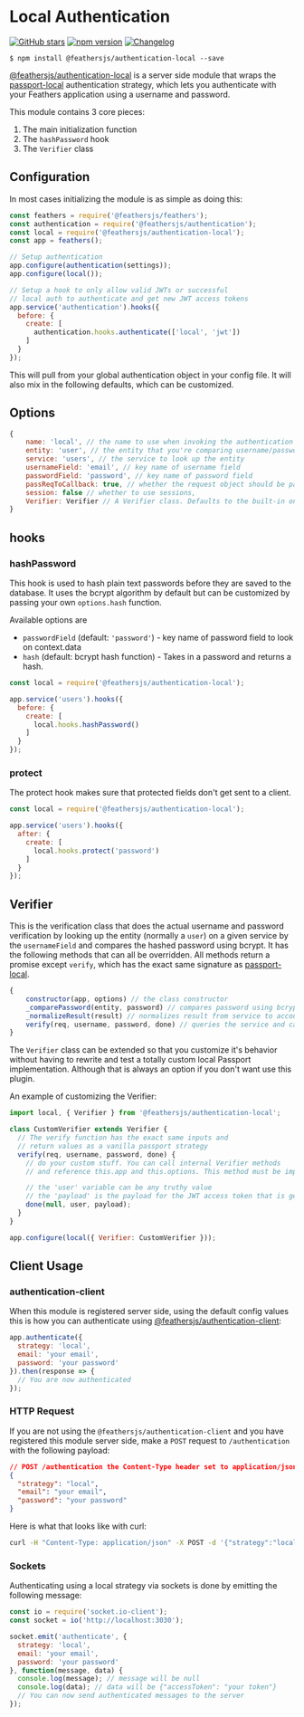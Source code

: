 # Local Authentication

[![GitHub stars](https://img.shields.io/github/stars/feathersjs/authentication-local.png?style=social&label=Star)](https://github.com/feathersjs/authentication-local/)
[![npm version](https://img.shields.io/npm/v/@feathersjs/authentication-local.png?style=flat-square)](https://www.npmjs.com/package/@feathersjs/authentication-local)
[![Changelog](https://img.shields.io/badge/changelog-.md-blue.png?style=flat-square)](https://github.com/feathersjs/authentication-local/blob/master/CHANGELOG.md)

```
$ npm install @feathersjs/authentication-local --save
```


[@feathersjs/authentication-local](https://github.com/feathersjs/authentication-local) is a server side module that wraps the [passport-local](https://github.com/jaredhanson/passport-local) authentication strategy, which lets you authenticate with your Feathers application using a username and password.

This module contains 3 core pieces:

1. The main initialization function
2. The `hashPassword` hook 
3. The `Verifier` class

## Configuration

In most cases initializing the module is as simple as doing this:

```js
const feathers = require('@feathersjs/feathers');
const authentication = require('@feathersjs/authentication');
const local = require('@feathersjs/authentication-local');
const app = feathers();

// Setup authentication
app.configure(authentication(settings));
app.configure(local());

// Setup a hook to only allow valid JWTs or successful 
// local auth to authenticate and get new JWT access tokens
app.service('authentication').hooks({
  before: {
    create: [
      authentication.hooks.authenticate(['local', 'jwt'])
    ]
  }
});
```

This will pull from your global authentication object in your config file. It will also mix in the following defaults, which can be customized.

## Options

```js
{
    name: 'local', // the name to use when invoking the authentication Strategy
    entity: 'user', // the entity that you're comparing username/password against
    service: 'users', // the service to look up the entity
    usernameField: 'email', // key name of username field
    passwordField: 'password', // key name of password field
    passReqToCallback: true, // whether the request object should be passed to `verify`
    session: false // whether to use sessions,
    Verifier: Verifier // A Verifier class. Defaults to the built-in one but can be a custom one. See below for details.
}
```

## hooks

### hashPassword

This hook is used to hash plain text passwords before they are saved to the database. It uses the bcrypt algorithm by default but can be customized by passing your own `options.hash` function.

Available options are

- `passwordField` (default: `'password'`) - key name of password field to look on context.data
- `hash` (default: bcrypt hash function) - Takes in a password and returns a hash.

```js
const local = require('@feathersjs/authentication-local');

app.service('users').hooks({
  before: {
    create: [
      local.hooks.hashPassword()
    ]
  }
});
```

### protect

The protect hook makes sure that protected fields don't get sent to a client.

```js
const local = require('@feathersjs/authentication-local');

app.service('users').hooks({
  after: {
    create: [
      local.hooks.protect('password')
    ]
  }
});
```

## Verifier

This is the verification class that does the actual username and password verification by looking up the entity (normally a `user`) on a given service by the `usernameField` and compares the hashed password using bcrypt. It has the following methods that can all be overridden. All methods return a promise except `verify`, which has the exact same signature as [passport-local](https://github.com/jaredhanson/passport-local).

```js
{
    constructor(app, options) // the class constructor
    _comparePassword(entity, password) // compares password using bcrypt
    _normalizeResult(result) // normalizes result from service to account for pagination
    verify(req, username, password, done) // queries the service and calls the other internal functions.
}
```

The `Verifier` class can be extended so that you customize it's behavior without having to rewrite and test a totally custom local Passport implementation. Although that is always an option if you don't want use this plugin.

An example of customizing the Verifier:

```js
import local, { Verifier } from '@feathersjs/authentication-local';

class CustomVerifier extends Verifier {
  // The verify function has the exact same inputs and 
  // return values as a vanilla passport strategy
  verify(req, username, password, done) {
    // do your custom stuff. You can call internal Verifier methods
    // and reference this.app and this.options. This method must be implemented.

    // the 'user' variable can be any truthy value
    // the 'payload' is the payload for the JWT access token that is generated after successful authentication
    done(null, user, payload);
  }
}

app.configure(local({ Verifier: CustomVerifier }));
```

## Client Usage

### authentication-client

When this module is registered server side, using the default config values this is how you can authenticate using [@feathersjs/authentication-client](./client.md):

```js
app.authenticate({
  strategy: 'local',
  email: 'your email',
  password: 'your password'
}).then(response => {
  // You are now authenticated
});
```

### HTTP Request

If you are not using the `@feathersjs/authentication-client` and you have registered this module server side, make a `POST` request to `/authentication` with the following payload:

```json
// POST /authentication the Content-Type header set to application/json
{
  "strategy": "local",
  "email": "your email",
  "password": "your password"
}
```

Here is what that looks like with curl:

```bash
curl -H "Content-Type: application/json" -X POST -d '{"strategy":"local","email":"your email","password":"your password"}' http://localhost:3030/authentication
```

### Sockets

Authenticating using a local strategy via sockets is done by emitting the following message:

```js
const io = require('socket.io-client');
const socket = io('http://localhost:3030');

socket.emit('authenticate', {
  strategy: 'local',
  email: 'your email',
  password: 'your password'
}, function(message, data) {
  console.log(message); // message will be null
  console.log(data); // data will be {"accessToken": "your token"}
  // You can now send authenticated messages to the server
});
```

